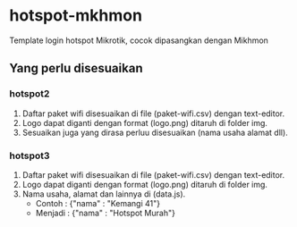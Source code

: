 # hotspot-mkhmon
Template login hotspot Mikrotik, cocok dipasangkan dengan Mikhmon
## Yang perlu disesuaikan
### hotspot2
1. Daftar paket wifi disesuaikan di file (paket-wifi.csv) dengan text-editor.
2. Logo dapat diganti dengan format (logo.png) ditaruh di folder img.
3. Sesuaikan juga yang dirasa perluu disesuaikan (nama usaha alamat dll).
### hotspot3
1. Daftar paket wifi disesuaikan di file (paket-wifi.csv) dengan text-editor.
2. Logo dapat diganti dengan format (logo.png) ditaruh di folder img.
3. Nama usaha, alamat dan lainnya di (data.js).
      - Contoh : {"nama" : "Kemangi 41"}
      - Menjadi : {"nama" : "Hotspot Murah"}


